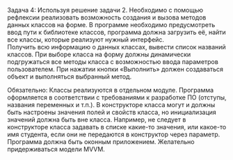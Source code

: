 Задача 4: 
Используя решение задачи 2. Необходимо с помощью рефлексии реализовать возможность создания  и вызова методов данных классов на форме.
В программе необходимо предусмотреть ввод пути к библиотеке классов, программа должна загрузить её, найти все классы, которые реализуют нужный интерфейс.  
Получить всю информацию о данных классах, вывести список названий классов. 
При выборе класса на форму должны динамически подгружаться все методы класса с возможностью ввода параметров пользователем. 
При нажатии кнопки «Выполнить» должен создаваться объект и выполняться выбранный метод.

Обязательно: 
Классы реализуются в отдельном модуле. 
Программа оформляется в соответствии с требованиями к разработке ПО (отступы, названия переменных и т.п.). 
В конструкторе класса могут и должны быть настроены значения полей и свойств класса, но инициализация значений должна быть вне класса. 
Например, не следует в конструкторе класса задавать в списке какие-то значения, или какое-то имя студента, если они не передаются в конструктор через параметр.
Программа должна быть оконным приложением.
Желательно придерживаться модели MVVM.
